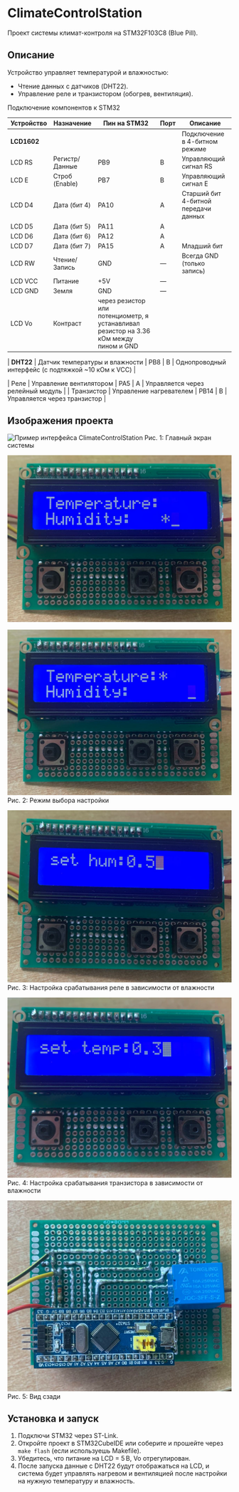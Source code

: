 # ClimateControlStation

Проект системы климат-контроля на STM32F103C8 (Blue Pill).

##  Описание 
Устройство управляет температурой и влажностью: 
- Чтение данных с датчиков (DHT22).
- Управление реле и транзистором (обогрев, вентиляция).

Подключение компонентов к STM32

| Устройство         | Назначение              | Пин на STM32 | Порт | Описание                                      |
|--------------------|--------------------------|--------------|------|-----------------------------------------------|
| **LCD1602**        |                          |              |      | Подключение в 4-битном режиме                 |
| LCD RS             | Регистр/Данные           | PB9          | B    | Управляющий сигнал RS                         |
| LCD E              | Строб (Enable)           | PB7          | B    | Управляющий сигнал E                          |
| LCD D4             | Дата (бит 4)             | PA10         | A    | Старший бит 4-битной передачи данных          |
| LCD D5             | Дата (бит 5)             | PA11         | A    |                                                |
| LCD D6             | Дата (бит 6)             | PA12         | A    |                                                |
| LCD D7             | Дата (бит 7)             | PA15         | A    | Младший бит                                   |
| LCD RW             | Чтение/Запись            | GND          | —    | Всегда GND (только запись)                    |
| LCD VCC            | Питание                  | +5V          | —    |                                                |
| LCD GND            | Земля                    | GND          | —    |                                                |
| LCD Vo             | Контраст                 | через резистор или потенциометр, я устанавливал резистор на 3.36 кОм между пином и GND|

| **DHT22**          | Датчик температуры и влажности | PB8     | B    | Однопроводный интерфейс (с подтяжкой ~10 кОм к VCC) |

| Реле  | Управление вентилятором | PA5         | A    | Управляется через  релейный модуль  |
| Транзистор  | Управление нагревателем | PB14         | B    | Управляется через  транзистор  |


## Изображения проекта
![Пример интерфейса ClimateControlStation](images/main.png) 
Рис. 1: Главный экран системы

![Пример интерфейса ClimateControlStation](images/set.png) 

![Пример интерфейса ClimateControlStation](images/set2.png) 
Рис. 2: Режим выбора настройки 

![Пример интерфейса ClimateControlStation](images/set_hum.png) 
Рис. 3: Hастройка срабатывания реле в зависимости от влажности 

![Пример интерфейса ClimateControlStation](images/set_temp.png) 
Рис. 4: Hастройка срабатывания транзистора в зависимости от влажности 

![Пример интерфейса ClimateControlStation](images/back.png) 
Рис. 5: Вид сзади

## Установка и запуск
1. Подключи STM32 через ST-Link.
2. Откройте проект в STM32CubeIDE или соберите и прошейте через `make flash` (если используешь Makefile).
3. Убедитесь, что питание на LCD = 5 В, Vo отрегулирован.
4. После запуска данные с DHT22 будут отображаться на LCD, и система будет управлять нагревом и вентиляцией после настройки на нужную температуру и влажность.

